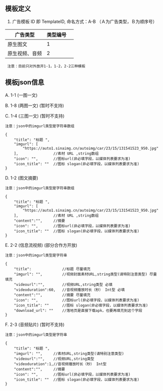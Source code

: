 ## 模板定义 

1. 广告模板 ID 即 TemplateID, 命名方式：A-B （Ａ为广告类型，Ｂ为顺序号） 

| 广告类型  | 类型编号    |                                                                                                                                                     |
| -------- | ------ | ---------------- |
| 原生图文           | 1 |         |                                                                |
| 原生视频、音频      | 2 |         |                                                                                                                                   |

```
 注意：目前只对外放开1-1，1-2，2-2三种模板
```

##  模板json信息

A. 1-1 (一图一文)

B. 1-8 (两图一文) (暂时不支持)
 
C. 1-4 (三图一文) (暂时不支持)


```
注意：json中的imgurl类型是字符串数组
```

```
{
    "title": "标题 ",
    "imgurl": [
        "https://auto1.sinaimg.cn/autoimg/car/23/15/131541523_950.jpg"
    ],                //素材 URL ,string数组
    "icon": "",       //图标url(非必填字段，以媒体列表要求为准)
    "icon_title": ""  //图标 slogan(非必填字段，以媒体列表要求为准) 
}
```

D. 1-2 (图文摘要) 

    注意：json中的imgurl类型是字符串数组
```
{
    "title": "标题 ",
    "imgurl": [
        "https://auto1.sinaimg.cn/autoimg/car/23/15/131541523_950.jpg"
    ],                //素材 URL ,string数组
    "content":"",     //摘要
    "icon": "",       //图标url(非必填字段，以媒体列表要求为准)
    "icon_title": ""  //图标 slogan(非必填字段，以媒体列表要求为准) 
}
```

E. 2-2 (信息流视频) (部分合作方开放)

    注意：json中的imgurl类型是字符串
```
{
    "title":              //标题 尽量填充
    "imgurl": "",         //视频封面素材URL,string类型(请特别注意类型) 尽量填充
    "videourl":"",        //视频URL,string类型 必填
    "videoduration":60,   //音视频播放时长（秒） Int型 必填
    "content":"",         //摘要 尽量填充
    "icon": "",           //图标url(非必填字段，以媒体列表要求为准)
    "icon_title": ""      //图标 slogan(非必填字段，以媒体列表要求为准)
    "download_url": ""    //落地页是直接下载apk，也要再填充到这个字段
}
```

F. 2-3 (音频贴片)  (暂时不支持)

    注意：json中的imgurl类型是字符串
```
{
    "title": "标题 ",
    "imgurl": "",     //素材URL,string类型(请特别注意类型)
    "videourl":"",    //视频URL,string类型 
    "videoduration":1,//音视频播放时长（秒） Int型
    "content":"",     //摘要
    "icon": "",       //图标url(非必填字段，以媒体列表要求为准)
    "icon_title": ""  //图标 slogan(非必填字段，以媒体列表要求为准) 
}
```
